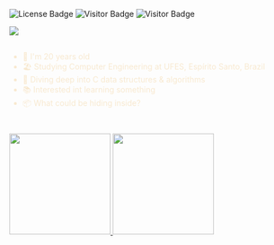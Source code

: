 ![License Badge](https://img.shields.io/badge/license-MIT-blue)
![Visitor Badge](https://visitor-badge.laobi.icu/badge?page_id=edualfo.visitor-badge)
![Visitor Badge](https://img.shields.io/badge/made%20in-brazil-green)



<div align="left">
  <img src="https://readme-typing-svg.herokuapp.com?font=Consolas&weight=400&size=24&duration=4000&pause=600&width=700&height=40&color=F5E1C0&background=430516&center=false&vCenter=true&lines=> Hi%2C+I'm+Eduardo+Abreu!%F0%9F%91%8B%F0%9F%91%8B;> I'm+a+computer+engineering+student;> Check+out+some+stuff+below+%F0%9F%8D%B7%F0%9F%97%BF">
</div>

##

<span style="color: #F8E9D0;" align="left">
  <ul>
    <li>🤠 I'm 20 years old</li>
    <li>🏖️ Studying Computer Engineering at UFES, Espírito Santo, Brazil</li>
    <li>🤿 Diving deep into C data structures & algorithms</li>
    <li>📚 Interested int learning something</li>
    <li>📦 What could be hiding inside?</li>
  </ul>
</span>

#

<div>
  <a href="https://github.com/edualfo">
  <img height="180" src="https://github-readme-stats.vercel.app/api?username=edualfo&card_width=200&show_icons=true&theme=moltack&bg_color=&include_all_commits=true&count_private=true&hide_rank=false&border_radius=5&hide_border=true&border_color=545d68"/>
  <img height="180" src="https://github-readme-stats.vercel.app/api/top-langs/?username=edualfo&card_width=200&theme=moltack&bg_color=&border_radius=5&hide_border=true&border_color=&exclude_repo=&hide=&langs_count=10&layout=compact">
</div>

<!---

<div align=left>
  <img height="180" src="https://streak-stats.demolab.com?user=edualfo&ring&theme=react&ring=&fire=&currStreakNum=&currStreakLabel=&border_radius=5&hide_border=true">
</div>

#


<!---

#

![snake gif](https://github.com/edualfo/edualfo/blob/output/github-contribution-grid-snake.svg)

--->

<!---
eduabreulfo/eduabreulfo is a ✨ special ✨ repository because its `README.md` (this file) appears on your GitHub profile.
You can click the Preview link to take a look at your changes.
--->
